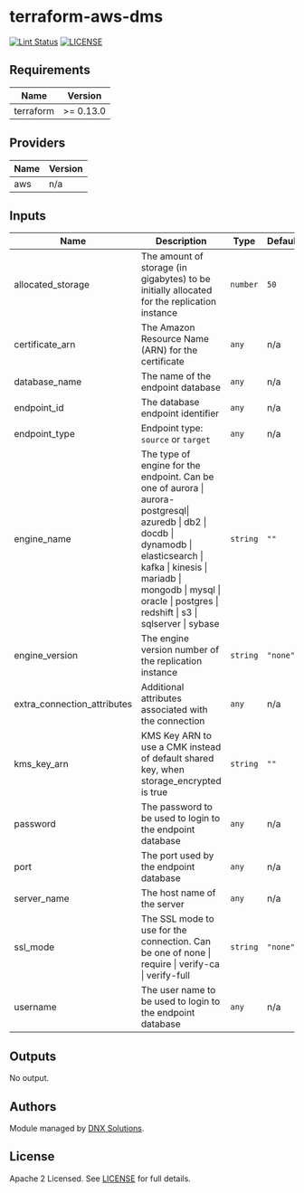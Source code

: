 # terraform-aws-dms

[![Lint Status](https://github.com/DNXLabs/terraform-aws-rds/workflows/Lint/badge.svg)](https://github.com/DNXLabs/terraform-aws-rds/actions)
[![LICENSE](https://img.shields.io/github/license/DNXLabs/terraform-aws-rds)](https://github.com/DNXLabs/terraform-aws-rds/blob/master/LICENSE)

<!--- BEGIN_TF_DOCS --->

## Requirements

| Name | Version |
|------|---------|
| terraform | >= 0.13.0 |

## Providers

| Name | Version |
|------|---------|
| aws | n/a |

## Inputs

| Name | Description | Type | Default | Required |
|------|-------------|------|---------|:--------:|
| allocated\_storage | The amount of storage (in gigabytes) to be initially allocated for the replication instance | `number` | `50` | no |
| certificate\_arn | The Amazon Resource Name (ARN) for the certificate | `any` | n/a | yes |
| database\_name | The name of the endpoint database | `any` | n/a | yes |
| endpoint\_id | The database endpoint identifier | `any` | n/a | yes |
| endpoint\_type | Endpoint type: `source` or `target` | `any` | n/a | yes |
| engine\_name | The type of engine for the endpoint. Can be one of aurora \| aurora-postgresql\| azuredb \| db2 \| docdb \| dynamodb \| elasticsearch \| kafka \| kinesis \| mariadb \| mongodb \| mysql \| oracle \| postgres \| redshift \| s3 \| sqlserver \| sybase | `string` | `""` | no |
| engine\_version | The engine version number of the replication instance | `string` | `"none"` | no |
| extra\_connection\_attributes | Additional attributes associated with the connection | `any` | n/a | yes |
| kms\_key\_arn | KMS Key ARN to use a CMK instead of default shared key, when storage\_encrypted is true | `string` | `""` | no |
| password | The password to be used to login to the endpoint database | `any` | n/a | yes |
| port | The port used by the endpoint database | `any` | n/a | yes |
| server\_name | The host name of the server | `any` | n/a | yes |
| ssl\_mode | The SSL mode to use for the connection. Can be one of none \| require \| verify-ca \| verify-full | `string` | `"none"` | no |
| username | The user name to be used to login to the endpoint database | `any` | n/a | yes |

## Outputs

No output.

<!--- END_TF_DOCS --->

## Authors

Module managed by [DNX Solutions](https://github.com/DNXLabs).

## License

Apache 2 Licensed. See [LICENSE](https://github.com/DNXLabs/terraform-aws-template/blob/master/LICENSE) for full details.